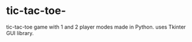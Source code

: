 # tic-tac-toe-
tic-tac-toe game with 1 and 2 player modes made in Python. uses Tkinter GUI library.
